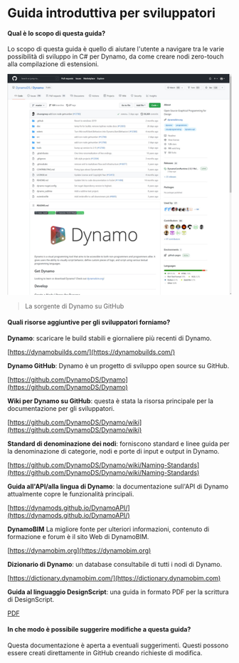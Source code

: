 # Guida introduttiva per sviluppatori 

#### Qual è lo scopo di questa guida? <a href="#what-is-the-purpose-of-this-guide" id="what-is-the-purpose-of-this-guide"></a>

Lo scopo di questa guida è quello di aiutare l'utente a navigare tra le varie possibilità di sviluppo in C# per Dynamo, da come creare nodi zero-touch alla compilazione di estensioni.

![La sorgente di Dynamo su GitHub](images/dynamogithub.jpg)
> La sorgente di Dynamo su GitHub

#### Quali risorse aggiuntive per gli sviluppatori forniamo? <a href="#what-additional-online-resources-do-we-provide" id="what-additional-online-resources-do-we-provide"></a>

**Dynamo**: scaricare le build stabili e giornaliere più recenti di Dynamo.

[https://dynamobuilds.com/](https://dynamobuilds.com/)

**Dynamo GitHub**: Dynamo è un progetto di sviluppo open source su GitHub.

[https://github.com/DynamoDS/Dynamo](https://github.com/DynamoDS/Dynamo)

**Wiki per Dynamo su GitHub**: questa è stata la risorsa principale per la documentazione per gli sviluppatori.

[https://github.com/DynamoDS/Dynamo/wiki](https://github.com/DynamoDS/Dynamo/wiki)

**Standard di denominazione dei nodi**: forniscono standard e linee guida per la denominazione di categorie, nodi e porte di input e output in Dynamo.

[https://github.com/DynamoDS/Dynamo/wiki/Naming-Standards](https://github.com/DynamoDS/Dynamo/wiki/Naming-Standards)

**Guida all'API/alla lingua di Dynamo**: la documentazione sull'API di Dynamo attualmente copre le funzionalità principali.

[https://dynamods.github.io/DynamoAPI/](https://dynamods.github.io/DynamoAPI/)

**DynamoBIM** La migliore fonte per ulteriori informazioni, contenuto di formazione e forum è il sito Web di DynamoBIM.

[https://dynamobim.org](https://dynamobim.org)

**Dizionario di Dynamo**: un database consultabile di tutti i nodi di Dynamo.

[https://dictionary.dynamobim.com/](https://dictionary.dynamobim.com)

**Guida al linguaggio DesignScript**: una guida in formato PDF per la scrittura di DesignScript.

[PDF](https://dynamobim.org/wp-content/uploads/forum-assets/colin-mccroneautodesk-com/07/10/Dynamo\_language\_guide\_version\_1.pdf)

#### In che modo è possibile suggerire modifiche a questa guida? <a href="#how-can-i-suggest-changes-to-this-guide" id="how-can-i-suggest-changes-to-this-guide"></a>

Questa documentazione è aperta a eventuali suggerimenti. Questi possono essere creati direttamente in GitHub creando richieste di modifica.
